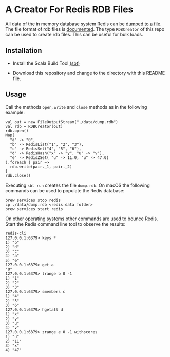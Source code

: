 # A Creator For Redis RDB Files

All data of the in memory database system Redis can be [dumped to a file](https://redis.io/docs/management/persistence/). The file format of rdb files is [documented](https://rdb.fnordig.de/file_format.html#redis-rdb-file-format). 
The type `RDBCreator` of this repo can be used to create rdb files. This can be useful for bulk loads. 


## Installation

* Install the Scala Build Tool [(sbt)](https://www.scala-sbt.org/1.x/docs/Setup.html)

* Download this repository and change to the directory with this README file.

## Usage

Call the methods `open`, `write` and `close` methods as in the following example:

```
val out = new FileOutputStream("./data/dump.rdb")
val rdb = RDBCreator(out)
rdb.open()
Map(
  "a" -> "0",
  "b" -> RedisList("1", "2", "3"),
  "c" -> RedisSet("4", "5", "6"),
  "d" -> RedisHash("x" -> "y", "u" -> "v"),
  "e" -> RedisZSet( "u" -> 11.0, "u" -> 47.0)
).foreach { pair =>
  rdb.write(pair._1, pair._2)
}
rdb.close()
```

Executing `sbt run` creates the file `dump.rdb`. 
On macOS the following commands can be used to populate the Redis database:

```
brew services stop redis
cp ./data/dump.rdb <redis data folder>
brew services start redis
```
On other operating systems other commands are used to bounce Redis. 
Start the Redis command line tool to observe the results:

```
redis-cli
127.0.0.1:6379> keys *
1) "b"
2) "d"
3) "c"
4) "a"
5) "e"
127.0.0.1:6379> get a
"0"
127.0.0.1:6379> lrange b 0 -1
1) "1"
2) "2"
3) "3"
127.0.0.1:6379> smembers c
1) "4"
2) "5"
3) "6"
127.0.0.1:6379> hgetall d
1) "x"
2) "y"
3) "u"
4) "v"
127.0.0.1:6379> zrange e 0 -1 withscores
1) "u"
2) "11"
3) "x"
4) "47"
```


